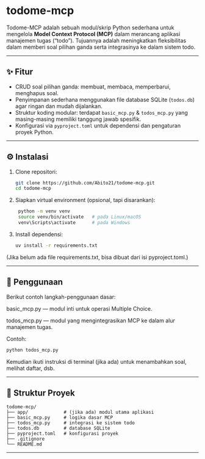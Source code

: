 # todome-mcp

Todome-MCP adalah sebuah modul/skrip Python sederhana untuk mengelola **Model Context Protocol (MCP)** dalam merancang aplikasi manajemen tugas (“todo”). Tujuannya adalah meningkatkan fleksibilitas dalam memberi soal pilihan ganda serta integrasinya ke dalam sistem todo.

---

## ✨ Fitur

- CRUD soal pilihan ganda: membuat, membaca, memperbarui, menghapus soal.  
- Penyimpanan sederhana menggunakan file database SQLite (`todos.db`) agar ringan dan mudah dijalankan.  
- Struktur koding modular: terdapat `basic_mcp.py` & `todos_mcp.py` yang masing-masing memiliki tanggung jawab spesifik.  
- Konfigurasi via `pyproject.toml` untuk dependensi dan pengaturan proyek Python.  

---

## ⚙️ Instalasi

1. Clone repositori:

   ```bash
   git clone https://github.com/Abito21/todome-mcp.git
   cd todome-mcp
   ```

2. Siapkan virtual environment (opsional, tapi disarankan):

   ```bash
    python -m venv venv
    source venv/bin/activate   # pada Linux/macOS
    venv\Scripts\activate      # pada Windows
   ```

3. Install dependensi:

   ```bash
   uv install -r requirements.txt
   ```

(Jika belum ada file requirements.txt, bisa dibuat dari isi pyproject.toml.)

---

## 🚀 Penggunaan

Berikut contoh langkah-penggunaan dasar:

basic_mcp.py — modul inti untuk operasi Multiple Choice.

todos_mcp.py — modul yang mengintegrasikan MCP ke dalam alur manajemen tugas.

Contoh:

```bash
python todos_mcp.py
```

Kemudian ikuti instruksi di terminal (jika ada) untuk menambahkan soal, melihat daftar, dsb.

---

## 📂 Struktur Proyek

```
todome-mcp/
├── app/             # (jika ada) modul utama aplikasi
├── basic_mcp.py     # logika dasar MCP
├── todos_mcp.py     # integrasi ke sistem todo
├── todos.db         # database SQLite
├── pyproject.toml   # konfigurasi proyek
├── .gitignore
└── README.md
```

---
